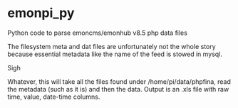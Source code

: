 # emonpi_py
Python code to parse emoncms/emonhub v8.5 php data files

The filesystem meta and dat files are unfortunately not the whole story because essential metadata like 
the name of the feed is stowed in mysql. 

Sigh

Whatever, this will take all the files found under /home/pi/data/phpfina, read the metadata (such
as it is) and then the data. Output is an .xls file with raw time, value, date-time columns.

